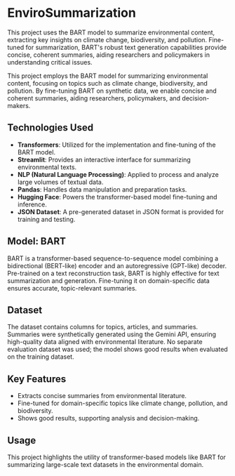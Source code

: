 # EnviroSummarization
This project uses the BART model to summarize environmental content, extracting key insights on climate change, biodiversity, and pollution. Fine-tuned for summarization, BART's robust text generation capabilities provide concise, coherent summaries, aiding researchers and policymakers in understanding critical issues.

This project employs the BART model for summarizing environmental content, focusing on topics such as climate change, biodiversity, and pollution. By fine-tuning BART on synthetic data, we enable concise and coherent summaries, aiding researchers, policymakers, and decision-makers.

## Technologies Used  

- **Transformers**: Utilized for the implementation and fine-tuning of the BART model.  
- **Streamlit**: Provides an interactive interface for summarizing environmental texts.  
- **NLP (Natural Language Processing)**: Applied to process and analyze large volumes of textual data.  
- **Pandas**: Handles data manipulation and preparation tasks.  
- **Hugging Face**: Powers the transformer-based model fine-tuning and inference.  
- **JSON Dataset**: A pre-generated dataset in JSON format is provided for training and testing.  

## Model: BART  
BART is a transformer-based sequence-to-sequence model combining a bidirectional (BERT-like) encoder and an autoregressive (GPT-like) decoder. Pre-trained on a text reconstruction task, BART is highly effective for text summarization and generation. Fine-tuning it on domain-specific data ensures accurate, topic-relevant summaries.

## Dataset  
The dataset contains columns for topics, articles, and summaries. Summaries were synthetically generated using the Gemini API, ensuring high-quality data aligned with environmental literature. No separate evaluation dataset was used; the model shows good results when evaluated on the training dataset.

## Key Features  
- Extracts concise summaries from environmental literature.  
- Fine-tuned for domain-specific topics like climate change, pollution, and biodiversity.  
- Shows good results, supporting analysis and decision-making.

## Usage  
This project highlights the utility of transformer-based models like BART for summarizing large-scale text datasets in the environmental domain.

